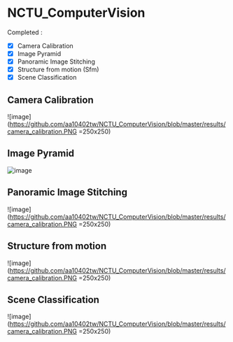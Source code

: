 # NCTU_ComputerVision
Completed :
- [x] Camera Calibration
- [x] Image Pyramid
- [x] Panoramic Image Stitching
- [x] Structure from motion (Sfm)
- [x] Scene Classification 

## Camera Calibration
![image](https://github.com/aa10402tw/NCTU_ComputerVision/blob/master/results/camera_calibration.PNG =250x250) <br>

## Image Pyramid
![image](https://github.com/aa10402tw/NCTU_ComputerVision/blob/master/results/camera_calibration.PNG) <br>

## Panoramic Image Stitching
![image](https://github.com/aa10402tw/NCTU_ComputerVision/blob/master/results/camera_calibration.PNG =250x250) <br>

## Structure from motion
![image](https://github.com/aa10402tw/NCTU_ComputerVision/blob/master/results/camera_calibration.PNG =250x250) <br>

## Scene Classification 
![image](https://github.com/aa10402tw/NCTU_ComputerVision/blob/master/results/camera_calibration.PNG =250x250) <br>
